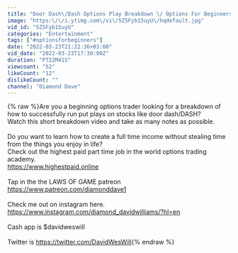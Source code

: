 ```yaml
---
title: "Door Dash\/Dash Options Play Breakdown \/ Options For Beginners #doordashstock #optionsforbeginners"
image: "https:\/\/i.ytimg.com\/vi\/5ZSFyb15uyU\/hqdefault.jpg"
vid_id: "5ZSFyb15uyU"
categories: "Entertainment"
tags: ["#optionsforbeginners"]
date: "2022-03-23T21:22:36+03:00"
vid_date: "2022-03-23T17:30:00Z"
duration: "PT22M41S"
viewcount: "52"
likeCount: "12"
dislikeCount: ""
channel: "Diamond Dave"
---
```

{% raw %}Are you a beginning options trader looking for a breakdown of how to successfully run put plays on stocks like door dash/DASH?<br />Watch this short breakdown video and take as many notes as possible. <br /><br />Do you want to learn how to create a full time income without stealing time from the things you enjoy in life?<br />Check out the highest paid part time job in the world options trading academy. <br /><a rel="nofollow" target="blank" href="https://www.highestpaid.online">https://www.highestpaid.online</a><br /><br />Tap in the the LAWS OF GAME patreon <br /><a rel="nofollow" target="blank" href="https://www.patreon.com/diamonddave1">https://www.patreon.com/diamonddave1</a><br /><br />Check me out on instagram here. <br /><a rel="nofollow" target="blank" href="https://www.instagram.com/diamond_davidwilliams/?hl=en">https://www.instagram.com/diamond_davidwilliams/?hl=en</a><br /><br />Cash app is $davidweswill<br /><br />Twitter is <a rel="nofollow" target="blank" href="https://twitter.com/DavidWesWill">https://twitter.com/DavidWesWill</a>{% endraw %}
